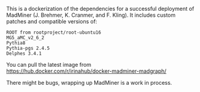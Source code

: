 This is a dockerization of the dependencies for a successful deployment of MadMiner (J. Brehmer, K. Cranmer, and F. Kling). It includes custom patches and compatible versions of:

    ROOT from rootproject/root-ubuntu16
    MG5_aMC_v2_6_2
    Pythia8
    Pythia-pgs 2.4.5
    Delphes 3.4.1

You can pull the latest image from https://hub.docker.com/r/irinahub/docker-madminer-madgraph/

There might be bugs, wrapping up MadMiner is a work in process.
